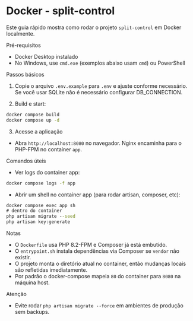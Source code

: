 # Docker - split-control

Este guia rápido mostra como rodar o projeto `split-control` em Docker localmente.

Pré-requisitos
- Docker Desktop instalado
- No Windows, use `cmd.exe` (exemplos abaixo usam `cmd`) ou PowerShell

Passos básicos
1. Copie o arquivo `.env.example` para `.env` e ajuste conforme necessário. Se você usar SQLite não é necessário configurar DB_CONNECTION.

2. Build e start:

```cmd
docker compose build
docker compose up -d
```

3. Acesse a aplicação
- Abra `http://localhost:8080` no navegador. Nginx encaminha para o PHP-FPM no container `app`.

Comandos úteis
- Ver logs do container app:

```cmd
docker compose logs -f app
```

- Abrir um shell no container app (para rodar artisan, composer, etc):

```cmd
docker compose exec app sh
# dentro do container
php artisan migrate --seed
php artisan key:generate
```

Notas
- O `Dockerfile` usa PHP 8.2-FPM e Composer já está embutido.
- O `entrypoint.sh` instala dependências via Composer se `vendor` não existir.
- O projeto monta o diretório atual no container, então mudanças locais são refletidas imediatamente.
- Por padrão o docker-compose mapeia `80` do container para `8080` na máquina host.

Atenção
- Evite rodar `php artisan migrate --force` em ambientes de produção sem backups.
